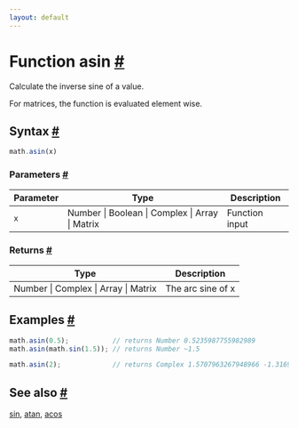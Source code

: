 ```yaml
---
layout: default
---
```


<h1 id="function-asin">Function asin <a href="#function-asin" title="Permalink">#</a></h1>

Calculate the inverse sine of a value.

For matrices, the function is evaluated element wise.


<h2 id="syntax">Syntax <a href="#syntax" title="Permalink">#</a></h2>

```js
math.asin(x)
```

<h3 id="parameters">Parameters <a href="#parameters" title="Permalink">#</a></h3>

Parameter | Type | Description
--------- | ---- | -----------
`x` | Number &#124; Boolean &#124; Complex &#124; Array &#124; Matrix | Function input

<h3 id="returns">Returns <a href="#returns" title="Permalink">#</a></h3>

Type | Description
---- | -----------
Number &#124; Complex &#124; Array &#124; Matrix | The arc sine of x


<h2 id="examples">Examples <a href="#examples" title="Permalink">#</a></h2>

```js
math.asin(0.5);           // returns Number 0.5235987755982989
math.asin(math.sin(1.5)); // returns Number ~1.5

math.asin(2);             // returns Complex 1.5707963267948966 -1.3169578969248166 i
```


<h2 id="see-also">See also <a href="#see-also" title="Permalink">#</a></h2>

[sin](sin.html),
[atan](atan.html),
[acos](acos.html)


<!-- Note: This file is automatically generated from source code comments. Changes made in this file will be overridden. -->
